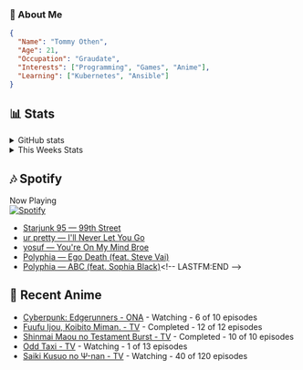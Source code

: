 ### 👋 About Me
```json
{
  "Name": "Tommy Othen",
  "Age": 21,
  "Occupation": "Graudate",
  "Interests": ["Programming", "Games", "Anime"],
  "Learning": ["Kubernetes", "Ansible"]
}
```

## 📊 Stats
<details>
  <summary>GitHub stats</summary>
  <a href="https://github.com/anuraghazra/github-readme-stats">
    <img src="https://github-readme-stats.vercel.app/api?username=tommyothen&show_icons=true&count_private=true&hide=prs,issues">
  </a>
</details>

<details>
  <summary>This Weeks Stats</summary>
  <a href="https://github.com/anuraghazra/github-readme-stats">
    <img src="https://github-readme-stats.vercel.app/api/wakatime?username=tommyothen&cache_seconds=1800&custom_title=Top%20Languages">
  </a>
</details>

## 🎶 Spotify
Now Playing\
[![Spotify](https://novatorem-dasushiasian.vercel.app/api/spotify)](https://open.spotify.com/user/g90805640970)
<!-- LASTFM:START -->
* [Starjunk 95 — 99th Street](https://www.last.fm/music/Starjunk+95/_/99th+Street)
* [ur pretty — I&#39;ll Never Let You Go](https://www.last.fm/music/ur+pretty/_/I%27ll+Never+Let+You+Go)
* [yosuf — You&#39;re On My Mind Broe](https://www.last.fm/music/yosuf/_/You%27re+On+My+Mind+Broe)
* [Polyphia — Ego Death &lpar;feat. Steve Vai&rpar;](https://www.last.fm/music/Polyphia/_/Ego+Death+&lpar;feat.+Steve+Vai&rpar;)
* [Polyphia — ABC &lpar;feat. Sophia Black&rpar;](https://www.last.fm/music/Polyphia/_/ABC+&lpar;feat.+Sophia+Black&rpar;)<!-- LASTFM:END -->

## 🗻 Recent Anime
<!-- ANIME-LIST:START -->
* [Cyberpunk: Edgerunners - ONA](https://myanimelist.net/anime/42310/Cyberpunk__Edgerunners) - Watching - 6 of 10 episodes
* [Fuufu Ijou, Koibito Miman. - TV](https://myanimelist.net/anime/50425/Fuufu_Ijou_Koibito_Miman) - Completed - 12 of 12 episodes
* [Shinmai Maou no Testament Burst - TV](https://myanimelist.net/anime/30363/Shinmai_Maou_no_Testament_Burst) - Completed - 10 of 10 episodes
* [Odd Taxi - TV](https://myanimelist.net/anime/46102/Odd_Taxi) - Watching - 1 of 13 episodes
* [Saiki Kusuo no Ψ-nan - TV](https://myanimelist.net/anime/33255/Saiki_Kusuo_no_Ψ-nan) - Watching - 40 of 120 episodes<!-- ANIME-LIST:END -->
